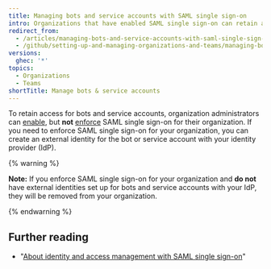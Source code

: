 ```yaml
---
title: Managing bots and service accounts with SAML single sign-on
intro: Organizations that have enabled SAML single sign-on can retain access for bots and service accounts.
redirect_from:
  - /articles/managing-bots-and-service-accounts-with-saml-single-sign-on
  - /github/setting-up-and-managing-organizations-and-teams/managing-bots-and-service-accounts-with-saml-single-sign-on
versions:
  ghec: '*'
topics:
  - Organizations
  - Teams
shortTitle: Manage bots & service accounts
---
```


To retain access for bots and service accounts, organization administrators can [enable](/articles/enabling-and-testing-saml-single-sign-on-for-your-organization), but **not** [enforce](/articles/enforcing-saml-single-sign-on-for-your-organization) SAML single sign-on for their organization. If you need to enforce SAML single sign-on for your organization, you can create an external identity for the bot or service account with your identity provider (IdP).

{% warning %}

**Note:** If you enforce SAML single sign-on for your organization and **do not** have external identities set up for bots and service accounts with your IdP, they will be removed from your organization.

{% endwarning %}

## Further reading

- "[About identity and access management with SAML single sign-on](/articles/about-identity-and-access-management-with-saml-single-sign-on)"
